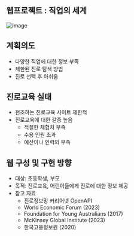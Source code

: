 ## 웹프로젝트 : 직업의 세계
![image](https://github.com/Minji4/dj_project/assets/102903527/440a6028-42d3-4f78-8fb7-47869644c313)

## 계획의도
- 다양한 직업에 대한 정보 부족
- 제한된 진로 탐색 방법
- 진로 선택 후 아쉬움

## 진로교육 실태
- 현조하는 진로교육 사이트 제한적
- 진로교육에 대한 갈증 높음
   - 적절한 체험처 부족
   - 수용 인원 초과
   - 예산이나 인력의 부족

## 웹 구성 및 구현 방향
- 대상: 초등학생, 부모
- 목적: 진로교육, 어린이들에게 진로에 대한 정보 제공
- 참고 자료
  - 진로정보망 커리어넷 OpenAPI
  - World Economic Forum (2023)
  - Foundation for Young Australians (2017)
  - McKinsey Global Institute (2023)
  - 한국고용정보원 (2020)



